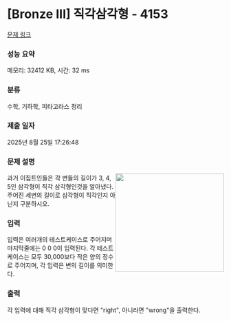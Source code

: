 # [Bronze III] 직각삼각형 - 4153 

[문제 링크](https://www.acmicpc.net/problem/4153) 

### 성능 요약

메모리: 32412 KB, 시간: 32 ms

### 분류

수학, 기하학, 피타고라스 정리

### 제출 일자

2025년 8월 25일 17:26:48

### 문제 설명

<p style="user-select: auto !important;"><img alt="" src="https://www.acmicpc.net/upload/images3/rope-triangle.gif" style="float: right; height: 229px; width: 252px; user-select: auto !important;"> 과거 이집트인들은 각 변들의 길이가 3, 4, 5인 삼각형이 직각 삼각형인것을 알아냈다. 주어진 세변의 길이로 삼각형이 직각인지 아닌지 구분하시오.</p>

### 입력 

 <p style="user-select: auto !important;">
	입력은 여러개의 테스트케이스로 주어지며 마지막줄에는 0 0 0이 입력된다. 각 테스트케이스는 모두 30,000보다 작은 양의 정수로 주어지며, 각 입력은 변의 길이를 의미한다.
</p>

### 출력 

 <p style="user-select: auto !important;">각 입력에 대해 직각 삼각형이 맞다면 "right", 아니라면 "wrong"을 출력한다.</p>

